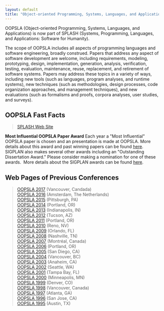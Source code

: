 ```yaml
---
layout: default
title: "Object-oriented Programming, Systems, Languages, and Applications (OOPSLA)"
---
```

OOPSLA (Object-oriented Programming, Systems, Languages, and
Applications) is now part of SPLASH (Systems, Programming,
Languages, and Applications: Software for Humanity). 

The scope of OOPSLA includes all aspects of programming languages and software engineering, broadly construed.
Papers that address any aspect of software development are welcome, including requirements, modeling, prototyping, design, implementation, generation, analysis, verification, testing, evaluation, maintenance, reuse, replacement, and retirement of software systems. Papers may address these topics in a variety of ways, including new tools (such as languages, program analyses, and runtime systems), new techniques (such as methodologies, design processes, code organization approaches, and management techniques), and new evaluations (such as formalisms and proofs, corpora analyses, user studies, and surveys).


OOPSLA Fast Facts
-----------------

> [SPLASH Web Site](http://splashcon.org/)  

**Most Influential OOPSLA Paper Award**
Each year a "Most Influential" OOPSLA paper is chosen and an
presentation is made at OOPSLA. More details about this award and
past winning papers can be found [here](/Awards/Conferences/OOPSLA/). SIGPLAN
also makes several other awards including an "Outstanding
Dissertation Award." Please consider making a nomination for one of
these awards.&#160; More details about the SIGPLAN awards can be found
[here](/Awards/).

Web Pages of Previous Conferences
---------------------------------

> [OOPSLA 2017](http://2017.splashcon.org/) (Vancouver, Candada)  
> [OOPSLA 2016](http://2016.splashcon.org/) (Amsterdam, The Netherlands)  
> [OOPSLA 2015](http://2015.splashcon.org/) (Pittsburgh, PA)  
> [OOPSLA 2014](http://2014.splashcon.org/) (Portland, OR)  
> [OOPSLA 2013](http://splashcon.org/2013/) (Indianapolis, IN)  
> [OOPSLA 2012](http://splashcon.org/2012/) (Tucson, AZ)  
> [OOPSLA 2011](http://splashcon.org/2011/) (Portland, OR)  
> [OOPSLA 2010](http://splashcon.org/2010/) (Reno, NV)  
> [OOPSLA 2009](http://www.oopsla.org/oopsla2009/) (Orlando, FL)  
> [OOPSLA 2008](http://www.oopsla.org/oopsla2008/) (Nashville, TN)  
> [OOPSLA 2007](http://www.oopsla.org/oopsla2007/) (Montr&#233;al, Canada)  
> [OOPSLA 2006](http://www.oopsla.org/2006/) (Portland, OR)  
> [OOPSLA 2005](http://www.oopsla.org/2005/) (San Diego, CA)  
> [OOPSLA 2004](http://www.oopsla.org/2004/) (Vancouver, BC)  
> [OOPSLA 2003](http://www.oopsla.org/oopsla2003/files/) (Anaheim, CA)  
> [OOPSLA 2002](http://www.oopsla.org/2002/) (Seattle, WA)  
> [OOPSLA 2001](http://www.oopsla.org/2001/) (Tampa Bay, FL)  
> [OOPSLA 2000](http://www.oopsla.org/2000/) (Minneapolis, MN)   
> [OOPSLA 1999](http://classic.sigplan.org/oopsla/oopsla99/) (Denver, CO)   
> [OOPSLA 1998](http://classic.sigplan.org/oopsla/oopsla98/) (Vancouver, Canada)   
> [OOPSLA 1997](http://classic.sigplan.org/oopsla/oopsla97/oopsla97.html) (Atlanta, GA)   
> [OOPSLA 1996](http://classic.sigplan.org/oopsla/oopsla96/oopsla96.html) (San Jose, CA)   
> [OOPSLA 1995](http://classic.sigplan.org/oopsla/oopsla95/oopslb95.html) (Austin, TX)   
